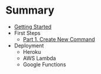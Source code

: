 # Summary

* [Getting Started](README.md)
* First Steps
   * [Part 1. Create New Command](part_1_create_new_command.md)
* Deployment
   * Heroku
   * AWS Lambda
   * Google Functions

